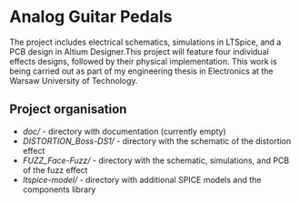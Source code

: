 # Analog Guitar Pedals

The project includes electrical schematics, simulations in LTSpice, and a PCB design in Altium Designer.This project will feature four individual effects designs, followed by their physical implementation. This work is being carried out as part of my engineering thesis in Electronics at the Warsaw University of Technology.

## Project organisation

- _doc/_ - directory with documentation (currently empty)
- _DISTORTION_Boss-DS1/_ - directory with the schematic of the distortion effect
- _FUZZ_Face-Fuzz/_ - directory with the schematic, simulations, and PCB of the fuzz effect
- _ltspice-model/_ - directory with additional SPICE models and the components library

